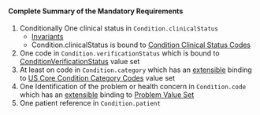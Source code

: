 #### Complete Summary of the Mandatory Requirements

1.  Conditionally One clinical status in `Condition.clinicalStatus`
    -   [Invariants]
    -   Condition.clinicalStatus is bound to [Condition Clinical Status Codes]
1.  One code in `Condition.verificationStatus` which is bound to [ConditionVerificationStatus] value set
1.  At least on code in `Condition.category` which has an [extensible](http://build.fhir.org/terminologies.html#extensible) binding to [US Core Condition Category Codes] value set
1.  One Identification of the problem or health concern in `Condition.code` which has an [extensible](http://build.fhir.org/terminologies.html#extensible) binding to [Problem Value Set]
1.  One patient reference in `Condition.patient`


  [extensible]: http://build.fhir.org/terminologies.html#extensible
  [Problem Value Set]: Valueset-us-core-problem.html
  [Invariants]: http://build.fhir.org/condition.html#invs
  [Condition Clinical Status Codes]: http://build.fhir.org/Valueset-condition-clinical.html
  [ConditionVerificationStatus]: http://build.fhir.org/Valueset-condition-ver-status.html
  [US Core Condition Profile]:StructureDefinition-us-core-condition.html
 [US Core Condition Category Codes]: Valueset-us-core-condition-category.html
